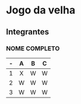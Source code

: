 # Jogo da velha
## Integrantes
### NOME COMPLETO


| -  |  A     | B     | C     |
| -- | :---:  | :---: | :---: |
| 1  | X      | W     | W     |
| 2  | W      | W     | W     |
| 3  | W      | W     | W     |